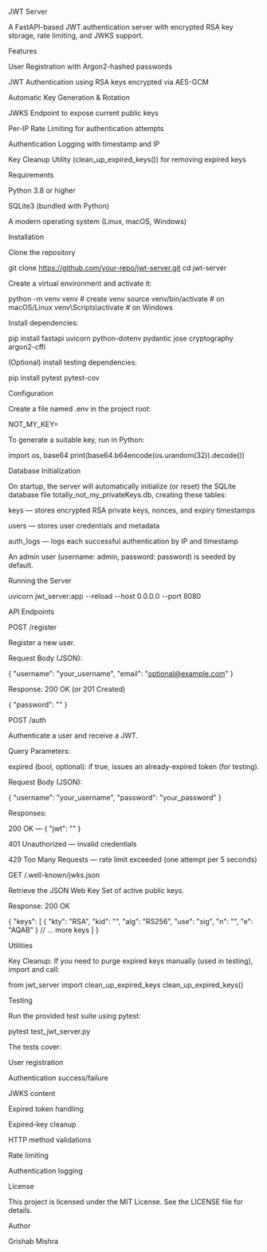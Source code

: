 JWT Server

A FastAPI-based JWT authentication server with encrypted RSA key storage, rate limiting, and JWKS support.

Features

User Registration with Argon2-hashed passwords

JWT Authentication using RSA keys encrypted via AES-GCM

Automatic Key Generation & Rotation

JWKS Endpoint to expose current public keys

Per-IP Rate Limiting for authentication attempts

Authentication Logging with timestamp and IP

Key Cleanup Utility (clean_up_expired_keys()) for removing expired keys

Requirements

Python 3.8 or higher

SQLite3 (bundled with Python)

A modern operating system (Linux, macOS, Windows)

Installation

Clone the repository

git clone https://github.com/your-repo/jwt-server.git
cd jwt-server

Create a virtual environment and activate it:

python -m venv venv                # create venv
source venv/bin/activate           # on macOS/Linux
venv\Scripts\activate            # on Windows

Install dependencies:

pip install fastapi uvicorn python-dotenv pydantic jose cryptography argon2-cffi

(Optional) install testing dependencies:

pip install pytest pytest-cov

Configuration

Create a file named .env in the project root:

NOT_MY_KEY=<BASE64-ENCODED-32-BYTE-KEY>

To generate a suitable key, run in Python:

import os, base64
print(base64.b64encode(os.urandom(32)).decode())

Database Initialization

On startup, the server will automatically initialize (or reset) the SQLite database file totally_not_my_privateKeys.db, creating these tables:

keys — stores encrypted RSA private keys, nonces, and expiry timestamps

users — stores user credentials and metadata

auth_logs — logs each successful authentication by IP and timestamp

An admin user (username: admin, password: password) is seeded by default.

Running the Server

uvicorn jwt_server:app --reload --host 0.0.0.0 --port 8080

API Endpoints

POST /register

Register a new user.

Request Body (JSON):

{
  "username": "your_username",
  "email": "optional@example.com"
}

Response: 200 OK (or 201 Created)

{ "password": "<generated-password>" }

POST /auth

Authenticate a user and receive a JWT.

Query Parameters:

expired (bool, optional): if true, issues an already-expired token (for testing).

Request Body (JSON):

{
  "username": "your_username",
  "password": "your_password"
}

Responses:

200 OK — { "jwt": "<token>" }

401 Unauthorized — invalid credentials

429 Too Many Requests — rate limit exceeded (one attempt per 5 seconds)

GET /.well-known/jwks.json

Retrieve the JSON Web Key Set of active public keys.

Response: 200 OK

{
  "keys": [
    {
      "kty": "RSA",
      "kid": "<key-id>",
      "alg": "RS256",
      "use": "sig",
      "n": "<modulus>",
      "e": "AQAB"
    }
    // ... more keys
  ]
}

Utilities

Key Cleanup: If you need to purge expired keys manually (used in testing), import and call:

from jwt_server import clean_up_expired_keys
clean_up_expired_keys()

Testing

Run the provided test suite using pytest:

pytest test_jwt_server.py

The tests cover:

User registration

Authentication success/failure

JWKS content

Expired token handling

Expired-key cleanup

HTTP method validations

Rate limiting

Authentication logging

License

This project is licensed under the MIT License. See the LICENSE file for details.

Author

Grishab Mishra

